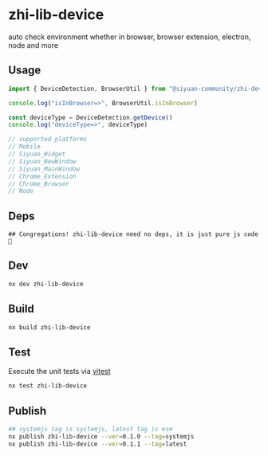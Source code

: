 # zhi-lib-device

auto check environment whether in browser, browser extension, electron, node and more

## Usage

```js
import { DeviceDetection, BrowserUtil } from "@siyuan-community/zhi-device"

console.log("isInBrowser=>", BrowserUtil.isInBrowser)

const deviceType = DeviceDetection.getDevice()
console.log("deviceType=>", deviceType)

// supported platforms
// Mobile
// Siyuan_Widget
// Siyuan_NewWindow
// Siyuan_MainWindow
// Chrome_Extension
// Chrome_Browser
// Node
```

## Deps

```
## Congregations! zhi-lib-device need no deps, it is just pure js code 🎉
```

## Dev

```bash
nx dev zhi-lib-device
```

## Build

```bash
nx build zhi-lib-device
```

## Test

Execute the unit tests via [vitest](https://vitest.dev)

```bash
nx test zhi-lib-device
```

## Publish

```bash
## systemjs tag is systemjs, latest tag is esm
nx publish zhi-lib-device --ver=0.1.0 --tag=systemjs
nx publish zhi-lib-device --ver=0.1.1 --tag=latest
```
